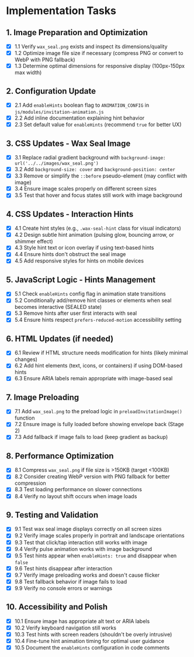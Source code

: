 # Implementation Tasks

## 1. Image Preparation and Optimization
- [x] 1.1 Verify `wax_seal.png` exists and inspect its dimensions/quality
- [x] 1.2 Optimize image file size if necessary (compress PNG or convert to WebP with PNG fallback)
- [x] 1.3 Determine optimal dimensions for responsive display (100px-150px max width)

## 2. Configuration Update
- [x] 2.1 Add `enableHints` boolean flag to `ANIMATION_CONFIG` in `js/modules/invitation-animation.js`
- [x] 2.2 Add inline documentation explaining hint behavior
- [x] 2.3 Set default value for `enableHints` (recommend `true` for better UX)

## 3. CSS Updates - Wax Seal Image
- [x] 3.1 Replace radial gradient background with `background-image: url('../../images/wax_seal.png')`
- [x] 3.2 Add `background-size: cover` and `background-position: center`
- [x] 3.3 Remove or simplify the `::before` pseudo-element (may conflict with image)
- [x] 3.4 Ensure image scales properly on different screen sizes
- [x] 3.5 Test that hover and focus states still work with image background

## 4. CSS Updates - Interaction Hints
- [x] 4.1 Create hint styles (e.g., `.wax-seal-hint` class for visual indicators)
- [x] 4.2 Design subtle hint animation (pulsing glow, bouncing arrow, or shimmer effect)
- [x] 4.3 Style hint text or icon overlay if using text-based hints
- [x] 4.4 Ensure hints don't obstruct the seal image
- [x] 4.5 Add responsive styles for hints on mobile devices

## 5. JavaScript Logic - Hints Management
- [x] 5.1 Check `enableHints` config flag in animation state transitions
- [x] 5.2 Conditionally add/remove hint classes or elements when seal becomes interactive (SEALED state)
- [x] 5.3 Remove hints after user first interacts with seal
- [x] 5.4 Ensure hints respect `prefers-reduced-motion` accessibility setting

## 6. HTML Updates (if needed)
- [x] 6.1 Review if HTML structure needs modification for hints (likely minimal changes)
- [x] 6.2 Add hint elements (text, icons, or containers) if using DOM-based hints
- [x] 6.3 Ensure ARIA labels remain appropriate with image-based seal

## 7. Image Preloading
- [x] 7.1 Add `wax_seal.png` to the preload logic in `preloadInvitationImage()` function
- [x] 7.2 Ensure image is fully loaded before showing envelope back (Stage 2)
- [x] 7.3 Add fallback if image fails to load (keep gradient as backup)

## 8. Performance Optimization
- [x] 8.1 Compress `wax_seal.png` if file size is >150KB (target <100KB)
- [x] 8.2 Consider creating WebP version with PNG fallback for better compression
- [x] 8.3 Test loading performance on slower connections
- [x] 8.4 Verify no layout shift occurs when image loads

## 9. Testing and Validation
- [x] 9.1 Test wax seal image displays correctly on all screen sizes
- [x] 9.2 Verify image scales properly in portrait and landscape orientations
- [x] 9.3 Test that click/tap interaction still works with image
- [x] 9.4 Verify pulse animation works with image background
- [x] 9.5 Test hints appear when `enableHints: true` and disappear when `false`
- [x] 9.6 Test hints disappear after interaction
- [x] 9.7 Verify image preloading works and doesn't cause flicker
- [x] 9.8 Test fallback behavior if image fails to load
- [x] 9.9 Verify no console errors or warnings

## 10. Accessibility and Polish
- [x] 10.1 Ensure image has appropriate alt text or ARIA labels
- [x] 10.2 Verify keyboard navigation still works
- [x] 10.3 Test hints with screen readers (shouldn't be overly intrusive)
- [x] 10.4 Fine-tune hint animation timing for optimal user guidance
- [x] 10.5 Document the `enableHints` configuration in code comments
